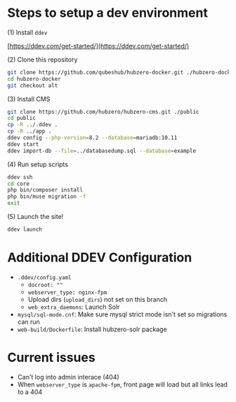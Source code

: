 # Steps to setup a dev environment

(1) Install `ddev`

[https://ddev.com/get-started/](https://ddev.com/get-started/)

(2) Clone this repository

```bash
git clone https://github.com/qubeshub/hubzero-docker.git ./hubzero-docker
cd hubzero-docker
git checkout alt
```

(3) Install CMS

```bash
git clone https://github.com/hubzero/hubzero-cms.git ./public
cd public
cp -R ../.ddev .
cp -R ../app .
ddev config --php-version=8.2 --database=mariadb:10.11
ddev start
ddev import-db --file=../databasedump.sql --database=example
```

(4) Run setup scripts

```bash
ddev ssh
cd core
php bin/composer install
php bin/muse migration -f
exit
```

(5) Launch the site!

```bash
ddev launch
```

# Additional DDEV Configuration

- `.ddev/config.yaml`
  - `docroot: ""`
  - `webserver_type: nginx-fpm`
  - Upload dirs (`upload_dirs`) not set on this branch
  - `web_extra_daemons`: Launch Solr
- `mysql/sql-mode.cnf`: Make sure mysql strict mode isn't set so migrations can run
- `web-build/Dockerfile`: Install hubzero-solr package

# Current issues

- Can't log into admin interace (404)
- When `webserver_type` is `apache-fpm`, front page will load but all links lead to a 404

